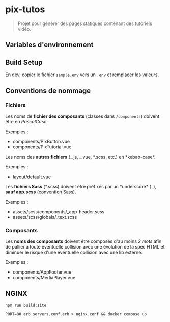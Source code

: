 # pix-tutos

> Projet pour générer des pages statiques contenant des tutoriels vidéo.

## Variables d'environnement

## Build Setup

En dev, copier le fichier `sample.env` vers un `.env` et remplacer les valeurs.

## Conventions de nommage

### Fichiers

Les noms de **fichier des composants** (classes dans `/components`) doivent être en _PascalCase_.

Exemples :

- components/PixButton.vue
- components/PixTutorial.vue

Les noms des **autres fichiers** (_.js, _.vue, *.scss, etc.) en *kebab-case\*.

Exemples :

- layout/default.vue

Les **fichiers Sass** (*.scss) doivent être préfixés par un *underscore\* (`_`), **sauf app.scss** (convention Sass).

Exemples :

- assets/scss/components/\_app-header.scss
- assets/scss/globals/\_text.scss

### Composants

Les **noms des composants** doivent être composés d'au moins _2 mots_ afin de pallier à toute éventuelle collision avec une évolution de la spec HTML et diminuer le risque d'une éventuelle collision avec une lib externe.

Exemples :

- components/AppFooter.vue
- components/MediaPlayer.vue

## NGINX

```shell
npm run build:site

PORT=80 erb servers.conf.erb > nginx.conf && docker compose up
```
